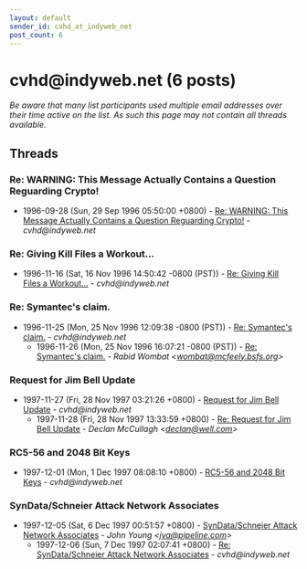 ```yaml
---
layout: default
sender_id: cvhd_at_indyweb_net
post_count: 6
---
```


# cvhd<span>@</span>indyweb.net (6 posts)

_Be aware that many list participants used multiple email addresses over their time active on the list. As such this page may not contain all threads available._

## Threads

### Re: WARNING: This Message Actually Contains a Question Reguarding Crypto!
+ 1996-09-28 (Sun, 29 Sep 1996 05:50:00 +0800) - [Re: WARNING: This Message Actually Contains a Question Reguarding Crypto!](/archive/1996/09/0a36cfa859baa3ac6e4f778a82d3011dca0fd547d0f2720eeff412ebcee5ac45) - _cvhd@indyweb.net_

### Re: Giving Kill Files a Workout...
+ 1996-11-16 (Sat, 16 Nov 1996 14:50:42 -0800 (PST)) - [Re: Giving Kill Files a Workout...](/archive/1996/11/9b5a74afa5e36ec2f19a36724de80efb9b9f3619f42653aba0f894c041d372b6) - _cvhd@indyweb.net_

### Re: Symantec's claim.
+ 1996-11-25 (Mon, 25 Nov 1996 12:09:38 -0800 (PST)) - [Re: Symantec's claim.](/archive/1996/11/e2166158c0b0d3776829c306cab58c81f80ac1da6427ebf4abc43474c8bca315) - _cvhd@indyweb.net_
  + 1996-11-26 (Mon, 25 Nov 1996 16:07:21 -0800 (PST)) - [Re: Symantec's claim.](/archive/1996/11/870d452a262ede35f4a3dbd5a812963f03edf2cbfa2c4dedf35913575ed97287) - _Rabid Wombat \<wombat@mcfeely.bsfs.org\>_

### Request for Jim Bell Update
+ 1997-11-27 (Fri, 28 Nov 1997 03:21:26 +0800) - [Request for Jim Bell Update](/archive/1997/11/a74e07f18645e9080b7d0a836132c461babb6bcf3a5d80fef90a83914b399095) - _cvhd@indyweb.net_
  + 1997-11-28 (Fri, 28 Nov 1997 13:33:59 +0800) - [Re: Request for Jim Bell Update](/archive/1997/11/d9be7068f7f8632bcda497ae13b1a1a5f22e2da30b326e869fdeabd8af79978d) - _Declan McCullagh \<declan@well.com\>_

### RC5-56 and 2048 Bit Keys
+ 1997-12-01 (Mon, 1 Dec 1997 08:08:10 +0800) - [RC5-56 and 2048 Bit Keys](/archive/1997/12/5aba94aeaff406617181d1a3e94b746cd0dabb6c55f327b1273bc18b9f1861cb) - _cvhd@indyweb.net_

### SynData/Schneier Attack Network Associates
+ 1997-12-05 (Sat, 6 Dec 1997 00:51:57 +0800) - [SynData/Schneier Attack Network Associates](/archive/1997/12/9e3c3d1a86fc36bd0341026153bd84cae8f1c7d0cf196ec9eb87fe13ce286b3a) - _John Young \<jya@pipeline.com\>_
  + 1997-12-06 (Sun, 7 Dec 1997 02:07:41 +0800) - [Re: SynData/Schneier Attack Network Associates](/archive/1997/12/8ebf240b483f5e46730dc564d86c30ee88da1f6ccfa7088ab67f2fb3f557396c) - _cvhd@indyweb.net_

